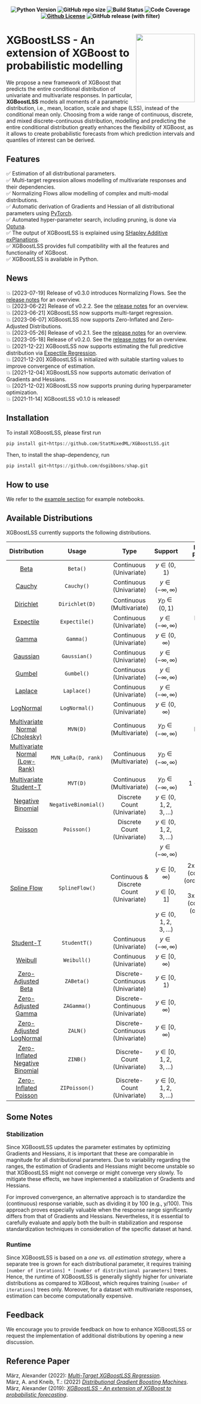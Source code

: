 # 
<h4 align="center">

![Python Version](https://img.shields.io/badge/python-3.9%20|%203.10-lightblue.svg)
![GitHub repo size](https://img.shields.io/github/repo-size/StatMixedML/XGBoostLSS?label=repo%20size&color=lightblue)
![Build Status](https://github.com/StatMixedML/XGBoostLSS/workflows/build%20status/badge.svg)
![Code Coverage](https://raw.githubusercontent.com/StatMixedML/XGBoostLSS/coverage-badge/coverage.svg?raw=true)
[![Github License](https://img.shields.io/badge/license-Apache%202.0-lightblue.svg)](https://opensource.org/licenses/Apache-2.0)
![GitHub release (with filter)](https://img.shields.io/github/v/release/StatMixedML/XGBoostLSS?color=lightblue&label=release)
<!---
[![HitCount](https://img.shields.io/endpoint?url=https%3A%2F%2Fhits.dwyl.com%2FStatMixedML%2FXGBoostLSS.json%3Fcolor%3Dgreen)](http://hits.dwyl.com/StatMixedML/XGBoostLSS)
[![contributions welcome](https://img.shields.io/badge/contributions-welcome-brightgreen.svg?style=flat)](https://github.com/dwyl/esta/issues)
-->

</h4>

#
<img align="right" width="156.5223" height="181.3" src="../master/figures/XGBoostLSS_inv.png">

# XGBoostLSS - An extension of XGBoost to probabilistic modelling
We propose a new framework of XGBoost that predicts the entire conditional distribution of univariate and multivariate responses. In particular, **XGBoostLSS** models all moments of a parametric distribution, i.e., mean, location, scale and shape (LSS), instead of the conditional mean only. Choosing from a wide range of continuous, discrete, and mixed discrete-continuous distribution, modelling and predicting the entire conditional distribution greatly enhances the flexibility of XGBoost, as it allows to create probabilistic forecasts from which prediction intervals and quantiles of interest can be derived.

## Features
:white_check_mark: Estimation of all distributional parameters. <br/>
:white_check_mark: Multi-target regression allows modelling of multivariate responses and their dependencies. <br/>
:white_check_mark: Normalizing Flows allow modelling of complex and multi-modal distributions. <br/>
:white_check_mark: Automatic derivation of Gradients and Hessian of all distributional parameters using [PyTorch](https://pytorch.org/docs/stable/autograd.html). <br/>
:white_check_mark: Automated hyper-parameter search, including pruning, is done via [Optuna](https://optuna.org/). <br/>
:white_check_mark: The output of XGBoostLSS is explained using [SHapley Additive exPlanations](https://github.com/dsgibbons/shap). <br/>
:white_check_mark: XGBoostLSS provides full compatibility with all the features and functionality of XGBoost. <br/>
:white_check_mark: XGBoostLSS is available in Python. <br/>

## News
:boom: [2023-07-19] Release of v0.3.0 introduces Normalizing Flows. See the [release notes](https://github.com/StatMixedML/XGBoostLSS/releases) for an overview. <br/>
:boom: [2023-06-22] Release of v0.2.2. See the [release notes](https://github.com/StatMixedML/XGBoostLSS/releases) for an overview. <br/>
:boom: [2023-06-21] XGBoostLSS now supports multi-target regression. <br/>
:boom: [2023-06-07] XGBoostLSS now supports Zero-Inflated and Zero-Adjusted Distributions. <br/>
:boom: [2023-05-26] Release of v0.2.1. See the [release notes](https://github.com/StatMixedML/XGBoostLSS/releases) for an overview. <br/>
:boom: [2023-05-18] Release of v0.2.0. See the [release notes](https://github.com/StatMixedML/XGBoostLSS/releases) for an overview. <br/>
:boom: [2021-12-22] XGBoostLSS now supports estimating the full predictive distribution via [Expectile Regression](https://epub.ub.uni-muenchen.de/31542/1/1471082x14561155.pdf). <br/>
:boom: [2021-12-20] XGBoostLSS is initialized with suitable starting values to improve convergence of estimation. <br/>
:boom: [2021-12-04] XGBoostLSS now supports automatic derivation of Gradients and Hessians. <br/>
:boom: [2021-12-02] XGBoostLSS now supports pruning during hyperparameter optimization. <br/>
:boom: [2021-11-14] XGBoostLSS v0.1.0 is released!

## Installation
To install XGBoostLSS, please first run
```python
pip install git+https://github.com/StatMixedML/XGBoostLSS.git
```
Then, to install the shap-dependency, run
```python
pip install git+https://github.com/dsgibbons/shap.git
```

## How to use
We refer to the [example section](https://github.com/StatMixedML/XGBoostLSS/tree/master/examples) for example notebooks.

## Available Distributions
XGBoostLSS currently supports the following distributions.

| Distribution                                                                                                                         |   Usage                   |Type                                        | Support                         | Number of Parameters            |
| :----------------------------------------------------------------------------------------------------------------------------------: |:------------------------: |:-------------------------------------:     | :-----------------------------: | :-----------------------------: | 
| [Beta](https://pytorch.org/docs/stable/distributions.html#beta)                                                                      | `Beta()`                  | Continuous <br /> (Univariate)             | $y \in (0, 1)$                  | 2                               |
| [Cauchy](https://pytorch.org/docs/stable/distributions.html#cauchy)                                                                  | `Cauchy()`                | Continuous <br /> (Univariate)             | $y \in (-\infty,\infty)$        | 2                               |
| [Dirichlet](https://pytorch.org/docs/stable/distributions.html#dirichlet)                                                            | `Dirichlet(D)`            | Continuous <br /> (Multivariate)           | $y_{D} \in (0, 1)$              | D                               |
| [Expectile](https://epub.ub.uni-muenchen.de/31542/1/1471082x14561155.pdf)                                                            | `Expectile()`             | Continuous <br /> (Univariate)             | $y \in (-\infty,\infty)$        | Number of expectiles            |
| [Gamma](https://pytorch.org/docs/stable/distributions.html#gamma)                                                                    | `Gamma()`                 | Continuous <br /> (Univariate)             | $y \in (0, \infty)$             | 2                               |
| [Gaussian](https://pytorch.org/docs/stable/distributions.html#normal)                                                                | `Gaussian()`              | Continuous <br /> (Univariate)             | $y \in (-\infty,\infty)$        | 2                               |
| [Gumbel](https://pytorch.org/docs/stable/distributions.html#gumbel)                                                                  | `Gumbel()`                | Continuous <br /> (Univariate)             | $y \in (-\infty,\infty)$        | 2                               |
| [Laplace](https://pytorch.org/docs/stable/distributions.html#laplace)                                                                | `Laplace()`               | Continuous <br /> (Univariate)             | $y \in (-\infty,\infty)$        | 2                               |
| [LogNormal](https://pytorch.org/docs/stable/distributions.html#lognormal)                                                            | `LogNormal()`             | Continuous <br /> (Univariate)             | $y \in (0,\infty)$              | 2                               |
| [Multivariate Normal (Cholesky)](https://pytorch.org/docs/stable/distributions.html#multivariatenormal)                              | `MVN(D)`                  | Continuous <br /> (Multivariate)           | $y_{D} \in (-\infty,\infty)$    | D(D + 3)/2                      |
| [Multivariate Normal (Low-Rank)](https://pytorch.org/docs/stable/distributions.html#lowrankmultivariatenormal)                       | `MVN_LoRa(D, rank)`       | Continuous <br /> (Multivariate)           | $y_{D} \in (-\infty,\infty)$    | D(2+rank)                       |
| [Multivariate Student-T](https://docs.pyro.ai/en/stable/distributions.html#multivariatestudentt)                                     | `MVT(D)`                  | Continuous <br /> (Multivariate)           | $y_{D} \in (-\infty,\infty)$    | 1 + D(D + 3)/2                  |
| [Negative Binomial](https://pytorch.org/docs/stable/distributions.html#negativebinomial)                                             | `NegativeBinomial()`      | Discrete Count <br /> (Univariate)         | $y \in (0, 1, 2, 3, \ldots)$    | 2                               |
| [Poisson](https://pytorch.org/docs/stable/distributions.html#poisson)                                                                | `Poisson()`               | Discrete Count <br /> (Univariate)         | $y \in (0, 1, 2, 3, \ldots)$    | 1                               |
| [Spline Flow](https://docs.pyro.ai/en/stable/distributions.html#pyro.distributions.transforms.Spline)                                | `SplineFlow()`            | Continuous \& Discrete Count <br /> (Univariate)   | $y \in (-\infty,\infty)$ <br /> <br /> $y \in [0, \infty)$  <br  /> <br /> $y \in [0, 1]$  <br  />  <br /> $y \in (0, 1, 2, 3, \ldots)$ | 2xcount_bins + (count_bins-1) (order=quadratic)  <br  /> <br  />  3xcount_bins + (count_bins-1) (order=linear)                            |
| [Student-T](https://pytorch.org/docs/stable/distributions.html#studentt)                                                             | `StudentT()`              | Continuous <br /> (Univariate)             | $y \in (-\infty,\infty)$        | 3                               |
| [Weibull](https://pytorch.org/docs/stable/distributions.html#weibull)                                                                | `Weibull()`               | Continuous <br /> (Univariate)             | $y \in [0, \infty)$             | 2                               |
| [Zero-Adjusted Beta](https://github.com/pyro-ppl/pyro/blob/dev/pyro/distributions/zero_inflated.py)                                  | `ZABeta()`                | Discrete-Continuous <br /> (Univariate)    | $y \in [0, 1)$                  | 3                               |
| [Zero-Adjusted Gamma](https://github.com/pyro-ppl/pyro/blob/dev/pyro/distributions/zero_inflated.py)                                 | `ZAGamma()`               | Discrete-Continuous <br /> (Univariate)    | $y \in [0, \infty)$             | 3                               |
| [Zero-Adjusted LogNormal](https://github.com/pyro-ppl/pyro/blob/dev/pyro/distributions/zero_inflated.py)                             | `ZALN()`                  | Discrete-Continuous <br /> (Univariate)    | $y \in [0, \infty)$             | 3                               |
| [Zero-Inflated Negative Binomial](https://github.com/pyro-ppl/pyro/blob/dev/pyro/distributions/zero_inflated.py#L150)                | `ZINB()`                  | Discrete-Count <br /> (Univariate)         | $y \in [0, 1, 2, 3, \ldots)$    | 3                               |
| [Zero-Inflated Poisson](https://github.com/pyro-ppl/pyro/blob/dev/pyro/distributions/zero_inflated.py#L121)                          | `ZIPoisson()`             | Discrete-Count <br /> (Univariate)         | $y \in [0, 1, 2, 3, \ldots)$    | 2                               |


## Some Notes
### Stabilization
Since XGBoostLSS updates the parameter estimates by optimizing Gradients and Hessians, it is important that these are comparable in magnitude for all distributional parameters. Due to variability regarding the ranges, the estimation of Gradients and Hessians might become unstable so that XGBoostLSS might not converge or might converge very slowly. To mitigate these effects, we have implemented a stabilization of Gradients and Hessians. 

For improved convergence, an alternative approach is to standardize the (continuous) response variable, such as dividing it by 100 (e.g., y/100). This approach proves especially valuable when the response range significantly differs from that of Gradients and Hessians. Nevertheless, it is essential to carefully evaluate and apply both the built-in stabilization and response standardization techniques in consideration of the specific dataset at hand.

### Runtime
Since XGBoostLSS is based on a *one vs. all estimation strategy*, where a separate tree is grown for each distributional parameter, it requires training ```[number of iterations] * [number of distributional parameters]``` trees. Hence, the runtime of XGBoostLSS is generally slightly higher for univariate distributions as compared to XGBoost, which requires training ```[number of iterations]``` trees only. Moreover, for a dataset with multivariate responses, estimation can become computationally expensive.

## Feedback
We encourage you to provide feedback on how to enhance XGBoostLSS or request the implementation of additional distributions by opening a new discussion.

## Reference Paper

März, Alexander (2022): [*Multi-Target XGBoostLSS Regression*](https://arxiv.org/abs/2210.06831). <br/>
März, A. and Kneib, T.: (2022) [*Distributional Gradient Boosting Machines*](https://arxiv.org/abs/2204.00778). <br/>
März, Alexander (2019): [*XGBoostLSS - An extension of XGBoost to probabilistic forecasting*](https://arxiv.org/abs/1907.03178). 

<!---
[![Arxiv link](https://img.shields.io/badge/arXiv-Multi%20Target%20XGBoostLSS%20Regression-color=brightgreen)](https://arxiv.org/abs/2210.06831) <br/>
[![Arxiv link](https://img.shields.io/badge/arXiv-Distributional%20Gradient%20Boosting%20Machines-color=brightgreen)](https://arxiv.org/abs/2204.00778) <br/>
[![Arxiv link](https://img.shields.io/badge/arXiv-XGBoostLSS%3A%20An%20extension%20of%20XGBoost%20to%20probabilistic%20forecasting-color=brightgreen)](https://arxiv.org/abs/1907.03178) <br/>
--->
